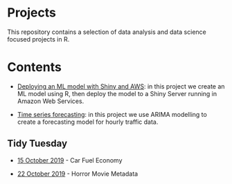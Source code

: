 # Projects

This repository contains a selection of data analysis and data science focused projects in R.

# Contents

* [Deploying an ML model with Shiny and AWS](https://github.com/Jamie3213/shiny-model-deployment): in this project we create an ML model using R, then deploy the model to a Shiny Server running in Amazon Web Services.

* [Time series forecasting](https://github.com/Jamie3213/traffic-time-series): in this project we use ARIMA modelling to create a forecasting model for hourly traffic data.


## Tidy Tuesday

* [15 October 2019](https://github.com/Jamie3213/TidyTuesday2019-10-15) - Car Fuel Economy

* [22 October 2019](https://github.com/Jamie3213/TidyTuesday2019-22-10) - Horror Movie Metadata
